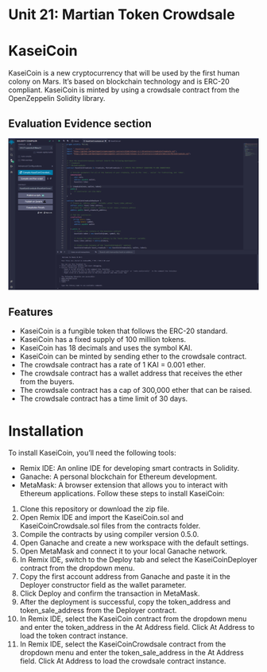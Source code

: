 # Unit 21: Martian Token Crowdsale

# KaseiCoin
KaseiCoin is a new cryptocurrency that will be used by the first human colony on Mars. It’s based on blockchain technology and is ERC-20 compliant. KaseiCoin is minted by using a crowdsale contract from the OpenZeppelin Solidity library.

## Evaluation Evidence section
![alt=""](Images/SC.png)

## Features
* KaseiCoin is a fungible token that follows the ERC-20 standard.
* KaseiCoin has a fixed supply of 100 million tokens.
* KaseiCoin has 18 decimals and uses the symbol KAI.
* KaseiCoin can be minted by sending ether to the crowdsale contract.
* The crowdsale contract has a rate of 1 KAI = 0.001 ether.
* The crowdsale contract has a wallet address that receives the ether from the buyers.
* The crowdsale contract has a cap of 300,000 ether that can be raised.
* The crowdsale contract has a time limit of 30 days.

# Installation
To install KaseiCoin, you’ll need the following tools:

* Remix IDE: An online IDE for developing smart contracts in Solidity.
* Ganache: A personal blockchain for Ethereum development.
* MetaMask: A browser extension that allows you to interact with Ethereum applications.
Follow these steps to install KaseiCoin:

1. Clone this repository or download the zip file.
2. Open Remix IDE and import the KaseiCoin.sol and KaseiCoinCrowdsale.sol files from the contracts folder.
3. Compile the contracts by using compiler version 0.5.0.
4. Open Ganache and create a new workspace with the default settings.
5. Open MetaMask and connect it to your local Ganache network.
6. In Remix IDE, switch to the Deploy tab and select the KaseiCoinDeployer contract from the dropdown menu.
7. Copy the first account address from Ganache and paste it in the Deployer constructor field as the wallet parameter.
8. Click Deploy and confirm the transaction in MetaMask.
9. After the deployment is successful, copy the token_address and token_sale_address from the Deployer contract.
10. In Remix IDE, select the KaseiCoin contract from the dropdown menu and enter the token_address in the At Address field. Click At Address to load the token contract instance.
11. In Remix IDE, select the KaseiCoinCrowdsale contract from the dropdown menu and enter the token_sale_address in the At Address field. Click At Address to load the crowdsale contract instance.